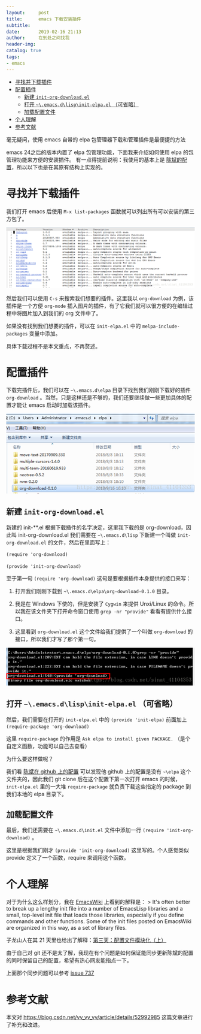 ```yaml
---
layout:     post
title:      emacs 下载安装插件
subtitle:   
date:       2019-02-16 21:13
author:     在到处之间找我
header-img: 
catalog: true
tags:
- emacs
---
```


  - [寻找并下载插件](#寻找并下载插件)
  - [配置插件](#配置插件)
    - [新建 `init-org-download.el`](#新建-init-org-download.el)
    - [打开 `~\.emacs.d\lisp\init-elpa.el` （可省略）](#打开-.emacs.dlispinit-elpa.el-可省略)
    - [加载配置文件](#加载配置文件)
  - [个人理解](#个人理解)
  - [参考文献](#参考文献)

毫无疑问，使用 emacs 自带的 elpa 包管理器下载和管理插件是最便捷的方法

emacs 24之后的版本内置了 elpa 包管理功能，下面我来介绍如何使用 elpa 的包管理功能来方便的安装插件。 有一点得提前说明：我使用的基本上是 [陈斌的配置](https://github.com/redguardtoo/emacs.d.git)，所以以下也是在其原有结构上实现的。


<a id="寻找并下载插件"></a>

# 寻找并下载插件

我们打开 emacs 后使用 `M-x list-packages` 函数就可以列出所有可以安装的第三方包了。

![img](https://raw.githubusercontent.com/Ynjxsjmh/ynjxsjmh.github.io/master/img/2018/2018-10-09-01-01.png "在这里插入图片描述")

然后我们可以使用 `C-s` 来搜索我们想要的插件。这里我以 `org-download` 为例，该插件是一个方便 `org-mode` 插入图片的插件，有了它我们就可以很方便的在编辑过程中将图片加入到我们的 org 文件中了。

如果没有找到我们想要的插件，可以在 `init-elpa.el` 中的 `melpa-include-packages` 变量中添加。

具体下载过程不是本文重点，不再赘述。


<a id="配置插件"></a>

# 配置插件

下载完插件后，我们可以在 `~\.emacs.d\elpa` 目录下找到我们刚刚下载好的插件 `org-download` 。当然，只是这样还是不够的，我们还要继续做一些更加具体的配置才能让 emacs 启动时加载该插件。

![img](https://raw.githubusercontent.com/Ynjxsjmh/ynjxsjmh.github.io/master/img/2018/2018-10-09-01-02.png "在这里插入图片描述")


<a id="新建-init-org-download.el"></a>

## 新建 `init-org-download.el`

新建的 init-\*\*.el 根据下载插件的名字决定，这里我下载的是 org-download，因此叫 init-org-download.el 我们需要在 `~\.emacs.d\lisp` 下新建一个叫做 `init-org-download.el` 的文件，然后在里面写上：

    (require 'org-download)
    
    (provide 'init-org-download)

至于第一句 `(require 'org-download)` 这句是要根据插件本身提供的接口来写：

1.  打开我们刚刚下载到 `~\.emacs.d\elpa\org-download-0.1.0` 目录。

2.  我是在 Windows 下使的，但是安装了 `Cygwin` 来提供 Unxi/Linux 的命令。所以我在该文件夹下打开命令窗口使用 `grep -nr "provide"` 看看有提供什么接口。

3.  这里看到 `org-download.el` 这个文件给我们提供了一个叫做 `org-download` 的接口，所以我们才写了那个第一句。

![img](https://raw.githubusercontent.com/Ynjxsjmh/ynjxsjmh.github.io/master/img/2018/2018-10-09-01-03.png "在这里插入图片描述")


<a id="打开-.emacs.dlispinit-elpa.el-可省略"></a>

## 打开 `~\.emacs.d\lisp\init-elpa.el` （可省略）

然后，我们需要在打开的 `init-elpa.el` 中的 `(provide 'init-elpa)` 前面加上 `(require-package 'org-download)`

这里 `require-package` 的作用是 `Ask elpa to install given PACKAGE.` （是个自定义函数，功能可以自己去查看）

为什么要这样做呢？

我们看 [陈斌在 github 上的配置](https://github.com/redguardtoo/emacs.d) 可以发现他 github 上的配置是没有 `~\elpa` 这个文件夹的，因此我们 git clone 后在这个配置下第一次打开 emacs 的时候， `init-elpa.el` 里的一大堆 `require-package` 就负责下载这些指定的 package 到我们本地的 elpa 目录下。


<a id="加载配置文件"></a>

## 加载配置文件

最后，我们还需要在 `~\.emacs.d\init.el` 文件中添加一行 `(require 'init-org-download)` 。

这里是根据我们刚才 `(provide 'init-org-download)` 这里写的。个人感觉类似 provide 定义了一个函数，require 来调用这个函数。


<a id="个人理解"></a>

# 个人理解

对于为什么这么样划分，我在 [EmacsWiki](https://www.emacswiki.org/emacs/InitFile) 上看到的解释是： > It's often better to break up a lengthy init file into a number of EmacsLisp libraries and a small, top-level init file that loads those libraries, especially if you define commands and other functions. Some of the init files posted on EmacsWiki are organized in this way, as a set of library files.

子龙山人在其 21 天里也给出了解释：[第三天：配置文件模块化（上）](http://book.emacs-china.org/#orgheadline13)

由于自己对 git 还不是太了解，我现在有个问题是如何保证能同步更新陈斌的配置的同时保留自己的配置，希望有热心网友能指点一下。

上面那个同步问题可以参考 [issue 737](https://github.com/redguardtoo/emacs.d/issues/737)


<a id="参考文献"></a>

# 参考文献

本文对 <https://blog.csdn.net/vv_vv_vv/article/details/52992985> 这篇文章进行了补充和改进。
